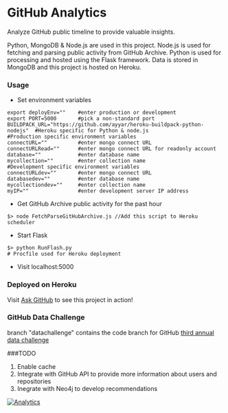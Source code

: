 GitHub Analytics
===============

Analyze GitHub public timeline to provide valuable insights.

Python, MongoDB & Node.js are used in this project. Node.js is used for fetching and parsing public activity from GitHub Archive. 
Python is used for processing and hosted using the Flask framework. Data is stored in MongoDB and this project is hosted on Heroku.

### Usage
* Set environment variables
````
export deployEnv=""    #enter production or development
export PORT=5000       #pick a non-standard port
BUILDPACK_URL="https://github.com/ayyar/heroku-buildpack-python-nodejs"  #Heroku specific for Python & node.js 
#Production specific environment variables
connectURL=""          #enter mongo connect URL
connectURLRead=""      #enter mongo connect URL for readonly account
database=""            #enter database name
mycollection=""        #enter collection name
#Development specific environment variables
connectURLdev=""       #enter mongo connect URL
databasedev=""         #enter database name
mycollectiondev=""     #enter collection name
myIP=""                #enter development server IP address

```` 
* Get GitHub Archive public activity for the past hour
````
$> node FetchParseGitHubArchive.js //Add this script to Heroku scheduler 
```` 
* Start Flask
````
$> python RunFlash.py
# Procfile used for Heroku deployment
````
* Visit localhost:5000 

### Deployed on Heroku
Visit <a href="http://askgithub.com/">Ask GitHub</a> to see this project in action!

### GitHub Data Challenge
branch "datachallenge" contains the code branch for GitHub <a href="https://github.com/blog/1864-third-annual-github-data-challenge">third annual data challenge</a>


###TODO
1. Enable cache
2. Integrate with GitHub API to provide more information about users and repositories
3. Inegrate with Neo4j to develop recommendations

[![Analytics](https://ga-beacon.appspot.com/UA-55381661-1/githubanalytics/readme)](https://github.com/igrigorik/ga-beacon)
